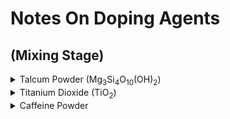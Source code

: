 # Notes On Doping Agents

## (Mixing Stage)

<details>
  <summary>Talcum Powder (Mg<sub>3</sub>Si<sub>4</sub>O<sub>10</sub>(OH)<sub>2</sub>)</summary>

- Mixes very well, easy to get to uniform consistancy
- Doesn't seem to clump during mixing
- Not lumpy when measuring quantity in weigh boat (ie. more exact)

</details>


<details>
  <summary>Titanium Dioxide (TiO<sub>2</sub>)</summary>

- Lumpy in storage (may be caused by shelf time)
- Takes more mixing to get to uniform consistancy
- Still "spotty" in PVA
- could be good or bad, may exibit a unique image under ultrasound

</details>

<details>
  <summary>Caffeine Powder</summary>
  
  - Have to crush pills with mortar and pestle
  

</details>


